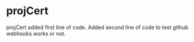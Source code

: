 # projCert
projCert
added first line of code.
Added second line of code to test github webhooks works or not.


